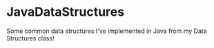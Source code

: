 # JavaDataStructures
Some common data structures I've implemented in Java from my Data Structures class!
